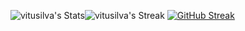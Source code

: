 ![vitusilva's Stats](https://github-readme-stats.vercel.app/api?username=vitusilva&theme=tokyonight&show_icons=true&hide_border=true&count_private=true)![vitusilva's Streak](https://github-readme-streak-stats.herokuapp.com/?user=vitusilva&theme=tokyonight&hide_border=true)
[![GitHub Streak](https://streak-stats.demolab.com/?vitusilva=DenverCoder1)](https://git.io/streak-stats)
<!---
vitusilva/vitusilva is a ✨ special ✨ repository because its `README.md` (this file) appears on your GitHub profile.
You can click the Preview link to take a look at your changes.
--->
